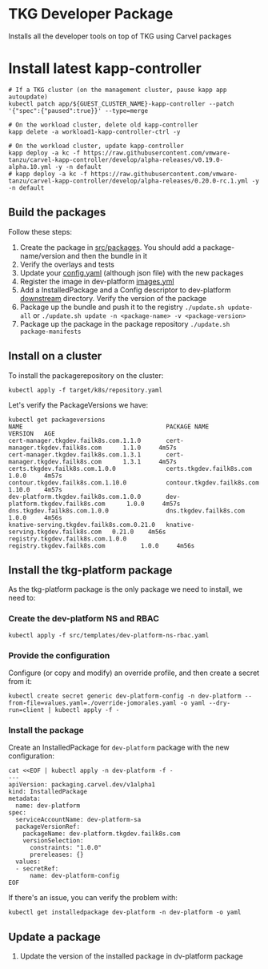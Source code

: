 # TKG Developer Package
Installs all the developer tools on top of TKG using Carvel packages

# Install latest kapp-controller

```
# If a TKG cluster (on the management cluster, pause kapp app autoupdate)
kubectl patch app/${GUEST_CLUSTER_NAME}-kapp-controller --patch '{"spec":{"paused":true}}' --type=merge

# On the workload cluster, delete old kapp-controller
kapp delete -a workload1-kapp-controller-ctrl -y

# On the workload cluster, update kapp-controller
kapp deploy -a kc -f https://raw.githubusercontent.com/vmware-tanzu/carvel-kapp-controller/develop/alpha-releases/v0.19.0-alpha.10.yml -y -n default
# kapp deploy -a kc -f https://raw.githubusercontent.com/vmware-tanzu/carvel-kapp-controller/develop/alpha-releases/0.20.0-rc.1.yml -y -n default
```

## Build the packages
Follow these steps:
1. Create the package in [src/packages](src/packages). You should add a package-name/version and then the bundle in it
2. Verify the overlays and tests
3. Update your [config.yaml](config.yaml) (although json file) with the new packages
4. Register the image in dev-platform [images.yml](src/packages/dev-platform/1.0.0/bundle/images.yml)
5. Add a InstalledPackage and a Config descriptor to dev-platform [downstream](src/packages/dev-platform/1.0.0/bundle/downstream) directory. Verify the version of the package
6. Package up the bundle and push it to the registry `./update.sh update-all` or `./update.sh update -n <package-name> -v <package-version>`
7. Package up the package in the package repository `./update.sh package-manifests`

## Install on a cluster

To install the packagerepository on the cluster:
```
kubectl apply -f target/k8s/repository.yaml
```

Let's verify the PackageVersions we have:
```
kubectl get packageversions
NAME                                        PACKAGE NAME                         VERSION   AGE
cert-manager.tkgdev.failk8s.com.1.1.0       cert-manager.tkgdev.failk8s.com      1.1.0     4m57s
cert-manager.tkgdev.failk8s.com.1.3.1       cert-manager.tkgdev.failk8s.com      1.3.1     4m57s
certs.tkgdev.failk8s.com.1.0.0              certs.tkgdev.failk8s.com             1.0.0     4m57s
contour.tkgdev.failk8s.com.1.10.0           contour.tkgdev.failk8s.com           1.10.0    4m57s
dev-platform.tkgdev.failk8s.com.1.0.0       dev-platform.tkgdev.failk8s.com      1.0.0     4m57s
dns.tkgdev.failk8s.com.1.0.0                dns.tkgdev.failk8s.com               1.0.0     4m56s
knative-serving.tkgdev.failk8s.com.0.21.0   knative-serving.tkgdev.failk8s.com   0.21.0    4m56s
registry.tkgdev.failk8s.com.1.0.0           registry.tkgdev.failk8s.com          1.0.0     4m56s
```

## Install the tkg-platform package
As the tkg-platform package is the only package we need to install, we need to:

### Create the dev-platform NS and RBAC

```
kubectl apply -f src/templates/dev-platform-ns-rbac.yaml
```

### Provide the configuration

Configure (or copy and modify) an override profile, and then create a secret from it:

```
kubectl create secret generic dev-platform-config -n dev-platform --from-file=values.yaml=./override-jomorales.yaml -o yaml --dry-run=client | kubectl apply -f -
```


### Install the package

Create an InstalledPackage for `dev-platform` package with the new configuration:

```
cat <<EOF | kubectl apply -n dev-platform -f -
---
apiVersion: packaging.carvel.dev/v1alpha1
kind: InstalledPackage
metadata:
  name: dev-platform
spec:
  serviceAccountName: dev-platform-sa
  packageVersionRef:
    packageName: dev-platform.tkgdev.failk8s.com
    versionSelection:
      constraints: "1.0.0"
      prereleases: {}
  values:
  - secretRef:
      name: dev-platform-config
EOF
```

If there's an issue, you can verify the problem with:
```
kubectl get installedpackage dev-platform -n dev-platform -o yaml
```


## Update a package

1. Update the version of the installed package in dv-platform package
